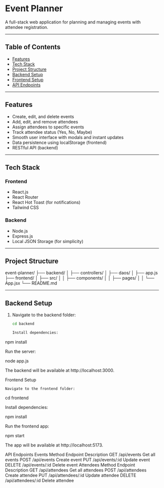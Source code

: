 #  Event Planner

A full-stack web application for planning and managing events with attendee registration.

---

##  Table of Contents
- [Features](#features)  
- [Tech Stack](#tech-stack)  
- [Project Structure](#project-structure)  
- [Backend Setup](#backend-setup)  
- [Frontend Setup](#frontend-setup)  
- [API Endpoints](#api-endpoints) 


---

##  Features
- Create, edit, and delete events  
- Add, edit, and remove attendees  
- Assign attendees to specific events  
- Track attendee status (Yes, No, Maybe)  
- Smooth user interface with modals and instant updates  
- Data persistence using localStorage (frontend)  
- RESTful API (backend)  

---

##  Tech Stack

### Frontend
- React.js  
- React Router  
- React Hot Toast (for notifications)  
- Tailwind CSS  

### Backend
- Node.js  
- Express.js  
- Local JSON Storage (for simplicity)  

---

##  Project Structure

event-planner/
├── backend/
│ ├── controllers/
│ ├── daos/
│ ├── app.js
├── frontend/
│ ├── src/
│ │ ├── components/
│ │ ├── pages/
│ │ └── App.jsx
└── README.md


---

##  Backend Setup

1. Navigate to the backend folder:
   ```bash
   cd backend

   Install dependencies:

npm install

Run the server:

node app.js

The backend will be available at http://localhost:3000.

Frontend Setup

    Navigate to the frontend folder:

cd frontend

Install dependencies:

npm install

Run the frontend app:

npm start

The app will be available at http://localhost:5173.

API Endpoints
Events
Method	Endpoint	Description
GET	/api/events	Get all events
POST	/api/events	Create event
PUT	/api/events/:id	Update event
DELETE	/api/events/:id	Delete event
Attendees
Method	Endpoint	Description
GET	/api/attendees	Get all attendees
POST	/api/attendees	Create attendee
PUT	/api/attendees/:id	Update attendee
DELETE	/api/attendees/:id	Delete attendee

